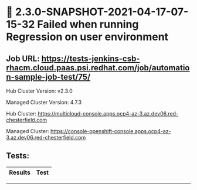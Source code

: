 # :red_circle: 2.3.0-SNAPSHOT-2021-04-17-07-15-32 Failed when running Regression on user environment

## Job URL: https://tests-jenkins-csb-rhacm.cloud.paas.psi.redhat.com/job/automation-sample-job-test/75/


Hub Cluster Version: v2.3.0

Managed Cluster Version: 4.7.3

Hub Cluster: https://multicloud-console.apps.ocp4-az-3.az.dev06.red-chesterfield.com

Managed Cluster: https://console-openshift-console.apps.ocp4-az-3.az.dev06.red-chesterfield.com

## Tests:

|Results|Test|
|---|---|


---

